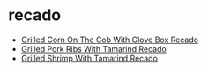 # recado

 * [Grilled Corn On The Cob With Glove Box Recado](../index/g/grilled-corn-on-the-cob-with-glove-box-recado-51249420.json)
 * [Grilled Pork Ribs With Tamarind Recado](../index/g/grilled-pork-ribs-with-tamarind-recado-12682.json)
 * [Grilled Shrimp With Tamarind Recado](../index/g/grilled-shrimp-with-tamarind-recado-12681.json)
